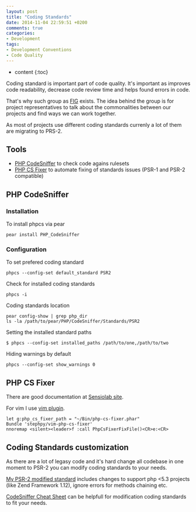 ```yaml
---
layout: post
title: "Coding Standards"
date: 2014-11-04 22:59:51 +0200
comments: true
categories: 
- Development
tags:
- Development Conventions
- Code Quality
---
```


* content
{:toc}

Coding standard is important part of code quality. It's important as improves code readability, decrease code review time and helps found errors in code.

That's why such group as [FIG](http://www.php-fig.org/) exists. The idea behind the group is for project representatives to talk about the commonalities between our projects and find ways we can work together.

As most of projects use different coding standards currenly a lot of them are migrating to PRS-2.

<!--more-->

## Tools
 - [PHP CodeSniffer](https://github.com/squizlabs/PHP_CodeSniffer) to check code agains rulesets
 - [PHP CS Fixer](https://github.com/fabpot/PHP-CS-Fixer) to automate fixing of standards issues (PSR-1 and PSR-2 compatible)

## PHP CodeSniffer

### Installation

To install phpcs via pear

```
pear install PHP_CodeSniffer
```

### Configuration

To set prefered coding standard

```
phpcs --config-set default_standard PSR2
```

Check for installed coding standards

```
phpcs -i
```

Coding standards location

```
pear config-show | grep php_dir
ls -la /path/to/pear/PHP/CodeSniffer/Standards/PSR2
```

Setting the installed standard paths

```
$ phpcs --config-set installed_paths /path/to/one,/path/to/two
```

Hiding warnings by default

```
phpcs --config-set show_warnings 0
```

## PHP CS Fixer

There are good documentation at [Sensiolab site](http://cs.sensiolabs.org/).

For vim I use [vim plugin](https://github.com/stephpy/vim-php-cs-fixer).

```
let g:php_cs_fixer_path = "~/Bin/php-cs-fixer.phar"
Bundle 'stephpy/vim-php-cs-fixer'
nnoremap <silent><leader>f :call PhpCsFixerFixFile()<CR>e:<CR>
```

## Coding Standards customization

As there are a lot of legasy code and it's hard change all codebase in one moment to PSR-2 you can modify coding standards to your needs.

[My PSR-2 modified standard](https://github.com/ishenkoyv/PSR2IYV) includes changes to support php <5.3 projects (like Zend Framework 1.12), ignore errors for methods chaining etc.

[CodeSniffer Cheat Sheet](http://ianty.com/CodeSniffer_1.3.0.html) can be helpfull for modification coding standards to fit your needs.
